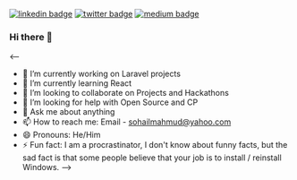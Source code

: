 [![linkedin badge](https://img.shields.io/badge/Sohail_Mahmud-30302f?style=flat&logo=linkedin)](https://www.linkedin.com/in/sohailsamii)
[![twitter badge](https://img.shields.io/badge/@sohailsamii-30302f?style=flat&logo=twitter)](https://twitter.com/sohailsamii)
[![medium badge](https://img.shields.io/badge/Sohail_Mahmud-30302f?style=flat&logo=medium)](https://medium.com/@sohailsamii)


### Hi there 👋
<--
- 🔭 I’m currently working on Laravel projects
- 🌱 I’m currently learning React
- 👯 I’m looking to collaborate on Projects and Hackathons
- 🤔 I’m looking for help with Open Source and CP
- 💬 Ask me about anything
- 📫 How to reach me: Email - sohailmahmud@yahoo.com
- 😄 Pronouns: He/Him
- ⚡ Fun fact: I am a procrastinator, I don't know about funny facts, but the sad fact is that some people believe that your job is to install / reinstall Windows.
-->
